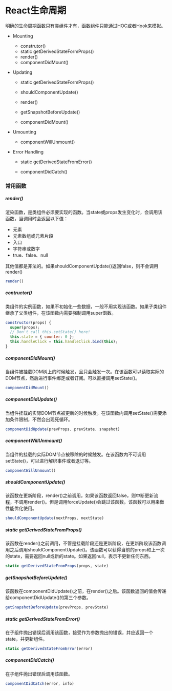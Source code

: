 # React生命周期

明确的生命周期函数只有类组件才有，函数组件只能通过HOC或者Hook来模拟。

- Mounting

  - construtor()
  - static getDerivedStateFormProps()
  - render()
  - componentDidMount()

- Updating

  - static getDerivedStateFormProps()

  - shouldComponentUpdate()

  - render()

  - getSnapshotBeforeUpdate()

  - componentDidMount()

- Umounting

  - componentWillUnmount()

- Error Handling

  - static getDerivedStateFromError()

  - componentDidCatch()

### 常用函数

##### render()

渲染函数，是类组件必须要实现的函数。当state或props发生变化时，会调用该函数，当调用时会返回以下值：

- 元素
- 元素数组或元素片段
- 入口
- 字符串或数字
- true、false、null

其他值都是非法的。如果shouldComponentUpdate()返回false，则不会调用render()

```jsx
render()
```

##### contructor()

类组件的实例函数，如果不初始化一些数据，一般不用实现该函数。如果子类组件继承了父类组件，在该函数内需要强制调用super函数。

```jsx
constructor(props) {
  super(props);
  // Don't call this.setState() here!
  this.state = { counter: 0 };
  this.handleClick = this.handleClick.bind(this);
}
```

##### componentDidMount()

当组件被挂载DOM树上的时候触发，且只会触发一次。在该函数可以读取实际的DOM节点，然后进行事件绑定或者订阅。可以直接调用setState()。

```jsx
componentDidMount()
```

##### componentDidUpdate()

当组件挂载的实际DOM节点被更新的时候触发。在该函数内调用setState()需要添加条件限制，不然会出现死循环。

```jsx
componentDidUpdate(prevProps, prevState, snapshot)
```

##### componentWillUnmount()

当组件的挂载的实际DOM节点被移除的时候触发。在该函数内不可调用setState()，可以进行解绑事件或者退订等。

```jsx
componentWillUnmount()
```

##### shouldComponentUpdate()

该函数在更新阶段，render()之前调用，如果该函数返回false，则中断更新流程，不调用render()。但是调用forceUpdate()会跳过该函数。该函数可以用来做性能优化使用。

```jsx
shouldComponentUpdate(nextProps, nextState)
```

##### static getDerivedStateFromProps()

该函数在render()之前调用，不管是挂载阶段还是更新阶段，在更新阶段该函数调用之后调用shouldComponentUpdate()。该函数可以获得当前的props和上一次的state，需要返回null或新的state。如果返回null，表示不更新任何东西。

```jsx
static getDerivedStateFromProps(props, state)
```

##### getSnapshotBeforeUpdate()

该函数在componentDidUpdate()之前，在render()之后。该函数返回的值会传递给componentDidUpdate()的第三个参数。

```jsx
getSnapshotBeforeUpdate(prevProps, prevState)
```

##### static getDerivedStateFromError()

在子组件抛出错误后调用该函数，接受作为参数抛出的错误，并应返回一个state，并更新组件。

```jsx
static getDerivedStateFromError(error)
```

##### componentDidCatch()

在子组件抛出错误后调用该函数。

```jsx
componentDidCatch(error, info)
```